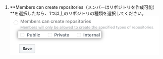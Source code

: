 1. **Members can create repositories（メンバーはリポジトリを作成可能）**を選択したなら、1つ以上のリポジトリの種類を選択してください。 ![リポジトリの種類のチェックボックス](/assets/images/help/business-accounts/repository-creation-policy-repo-types.png)
